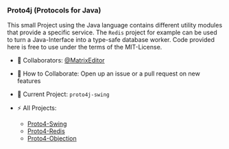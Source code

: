 ### Proto4j (Protocols for Java)

This small Project using the Java language contains different utility modules that provide a specific service. The `Redis` project for example can be used to turn a Java-Interface into a type-safe database worker. Code provided here is free to use under the terms of the MIT-License.

- 👯 Collaborators: [@MatrixEditor](https://github.com/MatrixEditor/)
- 💬 How to Collaborate: Open up an issue or a pull request on new features
- 🔭 Current Project: `proto4j-swing`

- ⚡ All Projects:
  * [Proto4-Swing](https://github.com/Proto4j/proto4j-swing)
  * [Proto4-Redis](https://github.com/Proto4j/proto4j-redis)
  * [Proto4-Objection](https://github.com/Proto4j/proto4j-objection)

<!--
**Proto4j/Proto4j** is a ✨ _special_ ✨ repository because its `README.md` (this file) appears on your GitHub profile.

Here are some ideas to get you started:

- 🔭 I’m currently working on ...
- 🌱 I’m currently learning ...
- 👯 I’m looking to collaborate on ...
- 🤔 I’m looking for help with ...
- 💬 Ask me about ...
- 📫 How to reach me: ...
- 😄 Pronouns: ...
- ⚡ Fun fact: ...
-->
